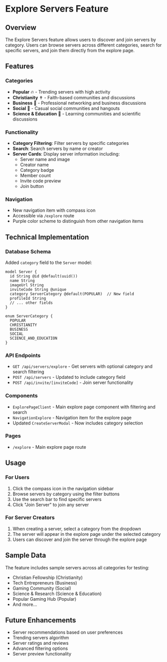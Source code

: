 # Explore Servers Feature

## Overview

The Explore Servers feature allows users to discover and join servers by category. Users can browse servers across different categories, search for specific servers, and join them directly from the explore page.

## Features

### Categories
- **Popular** 🔥 - Trending servers with high activity
- **Christianity** ✝️ - Faith-based communities and discussions
- **Business** 💼 - Professional networking and business discussions
- **Social** 👥 - Casual social communities and hangouts
- **Science & Education** 🔬 - Learning communities and scientific discussions

### Functionality
- **Category Filtering**: Filter servers by specific categories
- **Search**: Search servers by name or creator
- **Server Cards**: Display server information including:
  - Server name and image
  - Creator name
  - Category badge
  - Member count
  - Invite code preview
  - Join button

### Navigation
- New navigation item with compass icon
- Accessible via `/explore` route
- Purple color scheme to distinguish from other navigation items

## Technical Implementation

### Database Schema
Added `category` field to the `Server` model:
```prisma
model Server {
  id String @id @default(uuid())
  name String
  imageUrl String
  inviteCode String @unique
  category ServerCategory @default(POPULAR)  // New field
  profileId String
  // ... other fields
}

enum ServerCategory {
  POPULAR
  CHRISTIANITY
  BUSINESS
  SOCIAL
  SCIENCE_AND_EDUCATION
}
```

### API Endpoints
- `GET /api/servers/explore` - Get servers with optional category and search filtering
- `POST /api/servers` - Updated to include category field
- `POST /api/invite/[inviteCode]` - Join server functionality

### Components
- `ExplorePageClient` - Main explore page component with filtering and search
- `NavigationExplore` - Navigation item for the explore page
- Updated `CreateServerModal` - Now includes category selection

### Pages
- `/explore` - Main explore page route

## Usage

### For Users
1. Click the compass icon in the navigation sidebar
2. Browse servers by category using the filter buttons
3. Use the search bar to find specific servers
4. Click "Join Server" to join any server

### For Server Creators
1. When creating a server, select a category from the dropdown
2. The server will appear in the explore page under the selected category
3. Users can discover and join the server through the explore page

## Sample Data
The feature includes sample servers across all categories for testing:
- Christian Fellowship (Christianity)
- Tech Entrepreneurs (Business)
- Gaming Community (Social)
- Science & Research (Science & Education)
- Popular Gaming Hub (Popular)
- And more...

## Future Enhancements
- Server recommendations based on user preferences
- Trending servers algorithm
- Server ratings and reviews
- Advanced filtering options
- Server preview functionality
